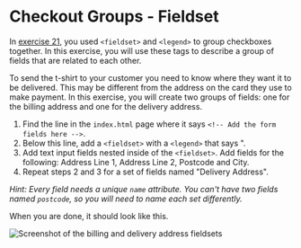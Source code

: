 # Checkout Groups - Fieldset

In [exercise 21](/week-3/21-dietary), you used `<fieldset>` and `<legend>` to group checkboxes together. In this exercise, you will use these tags to describe a group of fields that are related to each other.

To send the t-shirt to your customer you need to know where they want it to be delivered. This may be different from the address on the card they use to make payment. In this exercise, you will create two groups of fields: one for the billing address and one for the delivery address.

1. Find the line in the `index.html` page where it says `<!-- Add the form fields here -->`.
2. Below this line, add a `<fieldset>` with a `<legend>` that says ".
3. Add text input fields nested inside of the `<fieldset>`. Add fields for the following: Address Line 1, Address Line 2, Postcode and City.
4. Repeat steps 2 and 3 for a set of fields named "Delivery Address".

_Hint: Every field needs a unique `name` attribute. You can't have two fields named `postcode`, so you will need to name each set differently._

When you are done, it should look like this.

![Screenshot of the billing and delivery address fieldsets](/images/26/solution.png)
